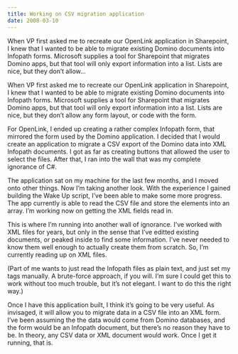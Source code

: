 ```yaml
---
title: Working on CSV migration application
date: 2008-03-10
---
```


When VP first asked me to recreate our OpenLink application in Sharepoint, I knew that I wanted to be able to migrate existing Domino documents into Infopath forms. Microsoft supplies a tool for Sharepoint that migrates Domino apps, but that tool will only export information into a list. Lists are nice, but they don’t allow…


<!-- end -->

When VP first asked me to recreate our OpenLink application in Sharepoint, I knew that I wanted to be able to migrate existing Domino documents into Infopath forms. Microsoft supplies a tool for Sharepoint that migrates Domino apps, but that tool will only export information into a list. Lists are nice, but they don’t allow any form layout, or code with the form.

For OpenLink, I ended up creating a rather complex Infopath form, that mirrored the form used by the Domino application. I decided that I would create an application to migrate a CSV export of the Domino data into XML Infopath documents. I got as far as creating buttons that allowed the user to select the files. After that, I ran into the wall that was my complete ignorance of C#.

The application sat on my machine for the last few months, and I moved onto other things. Now I’m taking another look. With the experience I gained building the Wake Up script, I’ve been able to make some more progress. The app currently is able to read the CSV file and store the elements into an array. I’m working now on getting the XML fields read in.

This is where I’m running into another wall of ignorance. I’ve worked with XML files for years, but only in the sense that I’ve editted existing documents, or peaked inside to find some information. I’ve never needed to know them well enough to actually create them from scratch. So, I’m currently reading up on XML files.

(Part of me wants to just read the Infopath files as plain text, and just set my tags manually. A brute-force approach, if you will. I’m sure I could get this to work without too much trouble, but it’s not elegant. I want to do this the right way.)

Once I have this application built, I think it’s going to be very useful. As invisaged, it will allow you to migrate data in a CSV file into an XML form. I’ve been assuming the the data would come from Domino databases, and the form would be an Infopath document, but there’s no reason they have to be. In theory, any CSV data or XML document would work. Once I get it running, that is.

